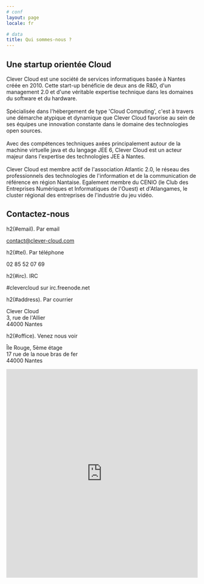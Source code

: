 ```yaml
---
# conf
layout: page
locale: fr

# data
title: Qui sommes-nous ?
---
```


## Une startup orientée Cloud

Clever Cloud est une société de services informatiques basée à Nantes créée en 2010. Cette start-up bénéficie de deux ans de R&D, d'un management 2.0 et d'une véritable expertise technique dans les domaines du software et du hardware.  
 <br/>
Spécialisée dans l'hébergement de type 'Cloud Computing', c'est à travers une démarche atypique et dynamique que Clever Cloud favorise au sein de ses équipes une innovation constante dans le domaine des technologies open sources.  
 <br/>
Avec des compétences techniques axées principalement autour de la machine virtuelle java et du langage JEE 6, Clever Cloud est un acteur majeur dans l'expertise des technologies JEE à Nantes.  
 <br/>
Clever Cloud est membre actif de l'association Atlantic 2.0, le réseau des professionnels des technologies de l'information et de la communication de référence en région Nantaise. Egalement membre du CENIO (le Club des Entreprises Numériques et Informatiques de l'Ouest) et d'Atlangames, le cluster régional des entreprises de l'industrie du jeu vidéo.

## Contactez-nous

<div class="half">
h2(#email). Par email

contact@clever-cloud.com 
</div>
<div class="half">
h2(#tel). Par téléphone

02 85 52 07 69
</div>
<div class="half">
h2(#irc). IRC

#clevercloud sur irc.freenode.net 
</div>
<div class="half">
h2(#address). Par courrier

Clever Cloud  
3, rue de l'Allier  
44000 Nantes  
</div>
<div class="half">
h2(#office). Venez nous voir

Île Rouge, 5ème étage  
17 rue de la noue bras de fer  
44000 Nantes  
</div>

<iframe frameborder="0" height="550" marginheight="0" marginwidth="0" scrolling="no" src="http://maps.google.com/maps?f=q&amp;source=s_q&amp;hl=fr&amp;geocode=&amp;q=17+Rue+de+la+Noue+Bras+de+Fer,+Nantes,+France&amp;aq=0&amp;sll=37.0625,-95.677068&amp;sspn=44.60973,69.169922&amp;vpsrc=0&amp;ie=UTF8&amp;hq=&amp;hnear=Rue+de+la+Noue+Bras+de+Fer,+44200+Nantes,+Loire-Atlantique,+Pays+de+la+Loire,+France&amp;t=m&amp;ll=47.20715,-1.559372&amp;spn=0.014577,0.063515&amp;z=14&amp;iwloc=A&amp;output=embed" width="100%"> </iframe>
